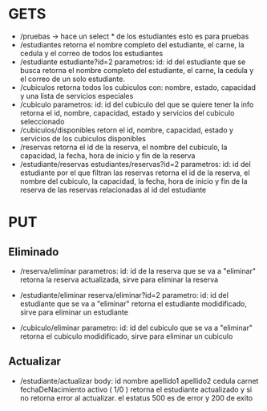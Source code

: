 # GETS
- /pruebas -> hace un select * de los estudiantes esto es para pruebas
- /estudiantes 
    retorna el nombre completo del estudiante, el carne,
    la cedula y el correo de todos los estudiantes
- /estudiante  estudiante?id=2
    parametros: 
        id: id del estudiante que se busca
    retorna el nombre completo del estudiante, el carne,
    la cedula y el correo de un solo estudiante.
- /cubiculos 
    retorna todos los cubiculos con: nombre, estado, capacidad
    y una lista de servicios especiales
- /cubiculo 
    parametros:
        id: id del cubiculo del que se quiere tener la info
    retorna el id, nombre, capacidad, estado y servicios del 
    cubiculo seleccionado
- /cubiculos/disponibles
    retorn el id, nombre, capacidad, estado y servicios 
    de los cubiculos disponibles
- /reservas
    retorna el id de la reserva, el nombre del cubiculo, la capacidad, la fecha, hora de inicio y fin de la reserva
- /estudiante/reservas   estudiantes/reservas?id=2
    parametros:
        id: id del estudiante por el que filtran las reservas
    retorna el id de la reserva, el nombre del cubiculo, la capacidad, la fecha, hora de inicio y fin de la reserva de las reservas relacionadas al id del estudiante 
# PUT
## Eliminado
- /reserva/eliminar
    parametros: 
        id: id de la reserva que se va a "eliminar"
    retorna la reserva actualizada, sirve para eliminar la reserva 

- /estudiante/eliminar  reserva/eliminar?id=2
    parametro:
        id: id del estudiante que se va a "eliminar"
    retorna el estudiante modidificado, sirve para eliminar un estudiante

- /cubiculo/eliminar
    parametro:
        id: id del cubiculo que se va a "eliminar"
    retorna el cubiculo modidificado, sirve para eliminar un cubiculo

## Actualizar
- /estudiante/actualizar
    body:
        id
        nombre
        apellido1
        apellido2
        cedula
        carnet
        fechaDeNacimiento
        activo ( 1/0 )
    retorna el estudiante actualizado y si no retorna 
    error al actualizar. el estatus 500 es de error y
    200 de exito

